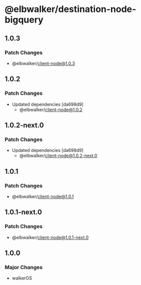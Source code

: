 # @elbwalker/destination-node-bigquery

## 1.0.3

### Patch Changes

- @elbwalker/client-node@1.0.3

## 1.0.2

### Patch Changes

- Updated dependencies [da698d9]
  - @elbwalker/client-node@1.0.2

## 1.0.2-next.0

### Patch Changes

- Updated dependencies [da698d9]
  - @elbwalker/client-node@1.0.2-next.0

## 1.0.1

### Patch Changes

- @elbwalker/client-node@1.0.1

## 1.0.1-next.0

### Patch Changes

- @elbwalker/client-node@1.0.1-next.0

## 1.0.0

### Major Changes

- walkerOS
